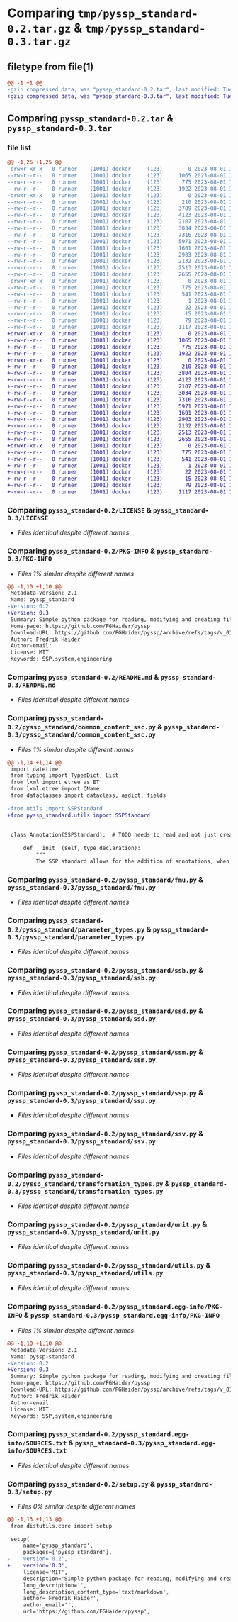 # Comparing `tmp/pyssp_standard-0.2.tar.gz` & `tmp/pyssp_standard-0.3.tar.gz`

## filetype from file(1)

```diff
@@ -1 +1 @@
-gzip compressed data, was "pyssp_standard-0.2.tar", last modified: Tue Aug  1 16:16:48 2023, max compression
+gzip compressed data, was "pyssp_standard-0.3.tar", last modified: Tue Aug  1 16:25:24 2023, max compression
```

## Comparing `pyssp_standard-0.2.tar` & `pyssp_standard-0.3.tar`

### file list

```diff
@@ -1,25 +1,25 @@
-drwxr-xr-x   0 runner    (1001) docker     (123)        0 2023-08-01 16:16:48.835430 pyssp_standard-0.2/
--rw-r--r--   0 runner    (1001) docker     (123)     1065 2023-08-01 16:16:36.000000 pyssp_standard-0.2/LICENSE
--rw-r--r--   0 runner    (1001) docker     (123)      775 2023-08-01 16:16:48.835430 pyssp_standard-0.2/PKG-INFO
--rw-r--r--   0 runner    (1001) docker     (123)     1922 2023-08-01 16:16:36.000000 pyssp_standard-0.2/README.md
-drwxr-xr-x   0 runner    (1001) docker     (123)        0 2023-08-01 16:16:48.831430 pyssp_standard-0.2/pyssp_standard/
--rw-r--r--   0 runner    (1001) docker     (123)      210 2023-08-01 16:16:36.000000 pyssp_standard-0.2/pyssp_standard/__init__.py
--rw-r--r--   0 runner    (1001) docker     (123)     3789 2023-08-01 16:16:36.000000 pyssp_standard-0.2/pyssp_standard/common_content_ssc.py
--rw-r--r--   0 runner    (1001) docker     (123)     4123 2023-08-01 16:16:36.000000 pyssp_standard-0.2/pyssp_standard/fmu.py
--rw-r--r--   0 runner    (1001) docker     (123)     2107 2023-08-01 16:16:36.000000 pyssp_standard-0.2/pyssp_standard/parameter_types.py
--rw-r--r--   0 runner    (1001) docker     (123)     3034 2023-08-01 16:16:36.000000 pyssp_standard-0.2/pyssp_standard/ssb.py
--rw-r--r--   0 runner    (1001) docker     (123)     7316 2023-08-01 16:16:36.000000 pyssp_standard-0.2/pyssp_standard/ssd.py
--rw-r--r--   0 runner    (1001) docker     (123)     5971 2023-08-01 16:16:36.000000 pyssp_standard-0.2/pyssp_standard/ssm.py
--rw-r--r--   0 runner    (1001) docker     (123)     1601 2023-08-01 16:16:36.000000 pyssp_standard-0.2/pyssp_standard/ssp.py
--rw-r--r--   0 runner    (1001) docker     (123)     2903 2023-08-01 16:16:36.000000 pyssp_standard-0.2/pyssp_standard/ssv.py
--rw-r--r--   0 runner    (1001) docker     (123)     2132 2023-08-01 16:16:36.000000 pyssp_standard-0.2/pyssp_standard/transformation_types.py
--rw-r--r--   0 runner    (1001) docker     (123)     2513 2023-08-01 16:16:36.000000 pyssp_standard-0.2/pyssp_standard/unit.py
--rw-r--r--   0 runner    (1001) docker     (123)     2655 2023-08-01 16:16:36.000000 pyssp_standard-0.2/pyssp_standard/utils.py
-drwxr-xr-x   0 runner    (1001) docker     (123)        0 2023-08-01 16:16:48.835430 pyssp_standard-0.2/pyssp_standard.egg-info/
--rw-r--r--   0 runner    (1001) docker     (123)      775 2023-08-01 16:16:48.000000 pyssp_standard-0.2/pyssp_standard.egg-info/PKG-INFO
--rw-r--r--   0 runner    (1001) docker     (123)      541 2023-08-01 16:16:48.000000 pyssp_standard-0.2/pyssp_standard.egg-info/SOURCES.txt
--rw-r--r--   0 runner    (1001) docker     (123)        1 2023-08-01 16:16:48.000000 pyssp_standard-0.2/pyssp_standard.egg-info/dependency_links.txt
--rw-r--r--   0 runner    (1001) docker     (123)       22 2023-08-01 16:16:48.000000 pyssp_standard-0.2/pyssp_standard.egg-info/requires.txt
--rw-r--r--   0 runner    (1001) docker     (123)       15 2023-08-01 16:16:48.000000 pyssp_standard-0.2/pyssp_standard.egg-info/top_level.txt
--rw-r--r--   0 runner    (1001) docker     (123)       79 2023-08-01 16:16:48.835430 pyssp_standard-0.2/setup.cfg
--rw-r--r--   0 runner    (1001) docker     (123)     1117 2023-08-01 16:16:36.000000 pyssp_standard-0.2/setup.py
+drwxr-xr-x   0 runner    (1001) docker     (123)        0 2023-08-01 16:25:24.429735 pyssp_standard-0.3/
+-rw-r--r--   0 runner    (1001) docker     (123)     1065 2023-08-01 16:25:14.000000 pyssp_standard-0.3/LICENSE
+-rw-r--r--   0 runner    (1001) docker     (123)      775 2023-08-01 16:25:24.429735 pyssp_standard-0.3/PKG-INFO
+-rw-r--r--   0 runner    (1001) docker     (123)     1922 2023-08-01 16:25:14.000000 pyssp_standard-0.3/README.md
+drwxr-xr-x   0 runner    (1001) docker     (123)        0 2023-08-01 16:25:24.429735 pyssp_standard-0.3/pyssp_standard/
+-rw-r--r--   0 runner    (1001) docker     (123)      210 2023-08-01 16:25:14.000000 pyssp_standard-0.3/pyssp_standard/__init__.py
+-rw-r--r--   0 runner    (1001) docker     (123)     3804 2023-08-01 16:25:14.000000 pyssp_standard-0.3/pyssp_standard/common_content_ssc.py
+-rw-r--r--   0 runner    (1001) docker     (123)     4123 2023-08-01 16:25:14.000000 pyssp_standard-0.3/pyssp_standard/fmu.py
+-rw-r--r--   0 runner    (1001) docker     (123)     2107 2023-08-01 16:25:14.000000 pyssp_standard-0.3/pyssp_standard/parameter_types.py
+-rw-r--r--   0 runner    (1001) docker     (123)     3034 2023-08-01 16:25:14.000000 pyssp_standard-0.3/pyssp_standard/ssb.py
+-rw-r--r--   0 runner    (1001) docker     (123)     7316 2023-08-01 16:25:14.000000 pyssp_standard-0.3/pyssp_standard/ssd.py
+-rw-r--r--   0 runner    (1001) docker     (123)     5971 2023-08-01 16:25:14.000000 pyssp_standard-0.3/pyssp_standard/ssm.py
+-rw-r--r--   0 runner    (1001) docker     (123)     1601 2023-08-01 16:25:14.000000 pyssp_standard-0.3/pyssp_standard/ssp.py
+-rw-r--r--   0 runner    (1001) docker     (123)     2903 2023-08-01 16:25:14.000000 pyssp_standard-0.3/pyssp_standard/ssv.py
+-rw-r--r--   0 runner    (1001) docker     (123)     2132 2023-08-01 16:25:14.000000 pyssp_standard-0.3/pyssp_standard/transformation_types.py
+-rw-r--r--   0 runner    (1001) docker     (123)     2513 2023-08-01 16:25:14.000000 pyssp_standard-0.3/pyssp_standard/unit.py
+-rw-r--r--   0 runner    (1001) docker     (123)     2655 2023-08-01 16:25:14.000000 pyssp_standard-0.3/pyssp_standard/utils.py
+drwxr-xr-x   0 runner    (1001) docker     (123)        0 2023-08-01 16:25:24.429735 pyssp_standard-0.3/pyssp_standard.egg-info/
+-rw-r--r--   0 runner    (1001) docker     (123)      775 2023-08-01 16:25:24.000000 pyssp_standard-0.3/pyssp_standard.egg-info/PKG-INFO
+-rw-r--r--   0 runner    (1001) docker     (123)      541 2023-08-01 16:25:24.000000 pyssp_standard-0.3/pyssp_standard.egg-info/SOURCES.txt
+-rw-r--r--   0 runner    (1001) docker     (123)        1 2023-08-01 16:25:24.000000 pyssp_standard-0.3/pyssp_standard.egg-info/dependency_links.txt
+-rw-r--r--   0 runner    (1001) docker     (123)       22 2023-08-01 16:25:24.000000 pyssp_standard-0.3/pyssp_standard.egg-info/requires.txt
+-rw-r--r--   0 runner    (1001) docker     (123)       15 2023-08-01 16:25:24.000000 pyssp_standard-0.3/pyssp_standard.egg-info/top_level.txt
+-rw-r--r--   0 runner    (1001) docker     (123)       79 2023-08-01 16:25:24.429735 pyssp_standard-0.3/setup.cfg
+-rw-r--r--   0 runner    (1001) docker     (123)     1117 2023-08-01 16:25:14.000000 pyssp_standard-0.3/setup.py
```

### Comparing `pyssp_standard-0.2/LICENSE` & `pyssp_standard-0.3/LICENSE`

 * *Files identical despite different names*

### Comparing `pyssp_standard-0.2/PKG-INFO` & `pyssp_standard-0.3/PKG-INFO`

 * *Files 1% similar despite different names*

```diff
@@ -1,10 +1,10 @@
 Metadata-Version: 2.1
 Name: pyssp_standard
-Version: 0.2
+Version: 0.3
 Summary: Simple python package for reading, modifying and creating files, specified in the SSP Standard
 Home-page: https://github.com/FGHaider/pyssp
 Download-URL: https://github.com/FGHaider/pyssp/archive/refs/tags/v_01.tar.gz
 Author: Fredrik Haider
 Author-email: 
 License: MIT
 Keywords: SSP,system,engineering
```

### Comparing `pyssp_standard-0.2/README.md` & `pyssp_standard-0.3/README.md`

 * *Files identical despite different names*

### Comparing `pyssp_standard-0.2/pyssp_standard/common_content_ssc.py` & `pyssp_standard-0.3/pyssp_standard/common_content_ssc.py`

 * *Files 1% similar despite different names*

```diff
@@ -1,14 +1,14 @@
 import datetime
 from typing import TypedDict, List
 from lxml import etree as ET
 from lxml.etree import QName
 from dataclasses import dataclass, asdict, fields
 
-from utils import SSPStandard
+from pyssp_standard.utils import SSPStandard
 
 
 class Annotation(SSPStandard):  # TODO needs to read and not just create
 
     def __init__(self, type_declaration):
         """
         The SSP standard allows for the addition of annotations, when created they must contain at least one annotation.
```

### Comparing `pyssp_standard-0.2/pyssp_standard/fmu.py` & `pyssp_standard-0.3/pyssp_standard/fmu.py`

 * *Files identical despite different names*

### Comparing `pyssp_standard-0.2/pyssp_standard/parameter_types.py` & `pyssp_standard-0.3/pyssp_standard/parameter_types.py`

 * *Files identical despite different names*

### Comparing `pyssp_standard-0.2/pyssp_standard/ssb.py` & `pyssp_standard-0.3/pyssp_standard/ssb.py`

 * *Files identical despite different names*

### Comparing `pyssp_standard-0.2/pyssp_standard/ssd.py` & `pyssp_standard-0.3/pyssp_standard/ssd.py`

 * *Files identical despite different names*

### Comparing `pyssp_standard-0.2/pyssp_standard/ssm.py` & `pyssp_standard-0.3/pyssp_standard/ssm.py`

 * *Files identical despite different names*

### Comparing `pyssp_standard-0.2/pyssp_standard/ssp.py` & `pyssp_standard-0.3/pyssp_standard/ssp.py`

 * *Files identical despite different names*

### Comparing `pyssp_standard-0.2/pyssp_standard/ssv.py` & `pyssp_standard-0.3/pyssp_standard/ssv.py`

 * *Files identical despite different names*

### Comparing `pyssp_standard-0.2/pyssp_standard/transformation_types.py` & `pyssp_standard-0.3/pyssp_standard/transformation_types.py`

 * *Files identical despite different names*

### Comparing `pyssp_standard-0.2/pyssp_standard/unit.py` & `pyssp_standard-0.3/pyssp_standard/unit.py`

 * *Files identical despite different names*

### Comparing `pyssp_standard-0.2/pyssp_standard/utils.py` & `pyssp_standard-0.3/pyssp_standard/utils.py`

 * *Files identical despite different names*

### Comparing `pyssp_standard-0.2/pyssp_standard.egg-info/PKG-INFO` & `pyssp_standard-0.3/pyssp_standard.egg-info/PKG-INFO`

 * *Files 1% similar despite different names*

```diff
@@ -1,10 +1,10 @@
 Metadata-Version: 2.1
 Name: pyssp-standard
-Version: 0.2
+Version: 0.3
 Summary: Simple python package for reading, modifying and creating files, specified in the SSP Standard
 Home-page: https://github.com/FGHaider/pyssp
 Download-URL: https://github.com/FGHaider/pyssp/archive/refs/tags/v_01.tar.gz
 Author: Fredrik Haider
 Author-email: 
 License: MIT
 Keywords: SSP,system,engineering
```

### Comparing `pyssp_standard-0.2/pyssp_standard.egg-info/SOURCES.txt` & `pyssp_standard-0.3/pyssp_standard.egg-info/SOURCES.txt`

 * *Files identical despite different names*

### Comparing `pyssp_standard-0.2/setup.py` & `pyssp_standard-0.3/setup.py`

 * *Files 0% similar despite different names*

```diff
@@ -1,13 +1,13 @@
 from distutils.core import setup
 
 setup(
     name='pyssp_standard',
     packages=['pyssp_standard'],
-    version='0.2',
+    version='0.3',
     license='MIT',
     description='Simple python package for reading, modifying and creating files, specified in the SSP Standard',
     long_description='',
     long_description_content_type='text/markdown',
     author='Fredrik Haider',
     author_email='',
     url='https://github.com/FGHaider/pyssp',
```

